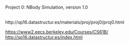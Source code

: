 Project 0: NBody Simulation, version 1.0

<br>
http://sp16.datastructur.es/materials/proj/proj0/proj0.html <br>

https://www2.eecs.berkeley.edu/Courses/CS61B/ <br>
http://sp16.datastructur.es/index.html
